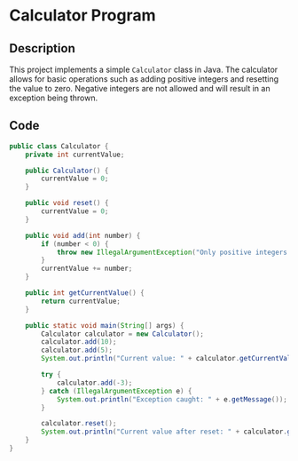 # Calculator Program

## Description

This project implements a simple `Calculator` class in Java. The
calculator allows for basic operations such as adding positive integers and resetting the value to zero. Negative
integers are not allowed and will result in an exception being thrown.

## Code

```java
public class Calculator {
    private int currentValue;

    public Calculator() {
        currentValue = 0;
    }

    public void reset() {
        currentValue = 0;
    }

    public void add(int number) {
        if (number < 0) {
            throw new IllegalArgumentException("Only positive integers are allowed.");
        }
        currentValue += number;
    }

    public int getCurrentValue() {
        return currentValue;
    }

    public static void main(String[] args) {
        Calculator calculator = new Calculator();
        calculator.add(10);
        calculator.add(5);
        System.out.println("Current value: " + calculator.getCurrentValue());

        try {
            calculator.add(-3);
        } catch (IllegalArgumentException e) {
            System.out.println("Exception caught: " + e.getMessage());
        }

        calculator.reset();
        System.out.println("Current value after reset: " + calculator.getCurrentValue());
    }
}
